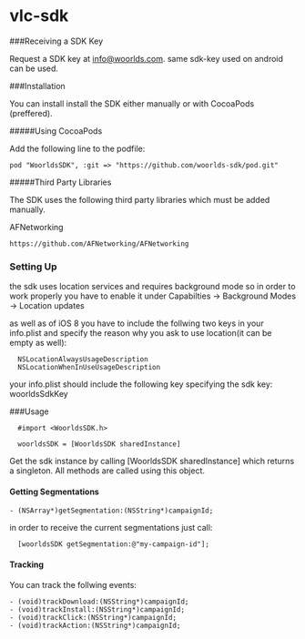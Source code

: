 vlc-sdk
=======

###Receiving a SDK Key

Request a SDK key at info@woorlds.com. same sdk-key used on android can be used.

###Installation

You can install install the SDK either manually or with CocoaPods (preffered).

#####Using CocoaPods

Add the following line to the podfile:
```
pod "WoorldsSDK", :git => "https://github.com/woorlds-sdk/pod.git"
```

#####Third Party Libraries

The SDK uses the following third party libraries which must be added manually.

AFNetworking
```
https://github.com/AFNetworking/AFNetworking
```


### Setting Up

the sdk uses location services and requires background mode so in order to work properly you have to enable it under
Capabilties -> Background Modes -> Location updates

as well as of iOS 8 you have to include the follwing two keys in your info.plist and specify the reason why you ask 
to use location(it can be empty as well):
```
  NSLocationAlwaysUsageDescription
  NSLocationWhenInUseUsageDescription
```

your info.plist should include the following key specifying the sdk key: woorldsSdkKey


###Usage


```objc
  #import <WoorldsSDK.h>
  
  woorldsSDK = [WoorldsSDK sharedInstance]
```

Get the sdk instance by calling [WoorldsSDK sharedInstance] which returns a singleton. All methods are called using this object.


#### Getting Segmentations
```objc
- (NSArray*)getSegmentation:(NSString*)campaignId;
```

in order to receive the current segmentations just call:
```
  [woorldsSDK getSegmentation:@"my-campaign-id"];
```

#### Tracking

You can track the follwing events:
```objc
- (void)trackDownload:(NSString*)campaignId;
- (void)trackInstall:(NSString*)campaignId;
- (void)trackClick:(NSString*)campaignId;
- (void)trackAction:(NSString*)campaignId;
```

